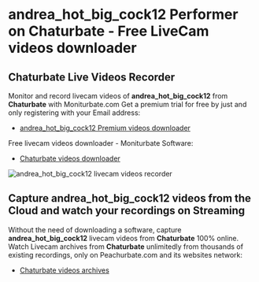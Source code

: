 # andrea_hot_big_cock12 Performer on Chaturbate - Free LiveCam videos downloader

## Chaturbate Live Videos Recorder

Monitor and record livecam videos of **andrea_hot_big_cock12** from **Chaturbate** with Moniturbate.com
Get a premium trial for free by just and only registering with your Email address:
* [andrea_hot_big_cock12 Premium videos downloader](https://moniturbate.com/request-demo-licence-key.html)

Free livecam videos downloader - Moniturbate Software:
* [Chaturbate videos downloader](https://moniturbate.com/moniturbate-download-software.html)

![andrea_hot_big_cock12 livecam videos recorder](https://peachurnet.com/templates/moniturbate-software.png)


## Capture andrea_hot_big_cock12 videos from the Cloud and watch your recordings on Streaming

Without the need of downloading a software, capture **andrea_hot_big_cock12** livecam videos from **Chaturbate** 100% online.
Watch Livecam archives from **Chaturbate** unlimitedly from thousands of existing recordings, only on Peachurbate.com and its websites network:
* [Chaturbate videos archives](https://peachurnet.com/)